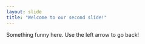 ```yaml
---
layout: slide
title: "Welcome to our second slide!"
---
```

Something funny here. 
Use the left arrow to go back!
